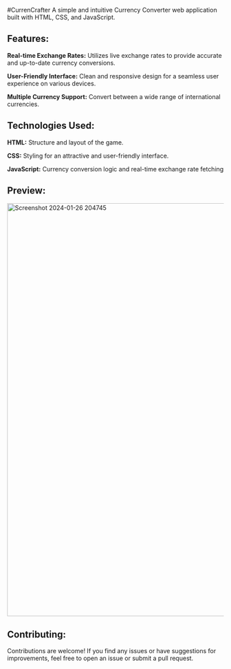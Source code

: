 ﻿﻿#CurrenCrafter
A simple and intuitive Currency Converter web application built with HTML, CSS, and JavaScript.

<h2>Features:</h2>
<p><b>Real-time Exchange Rates:</b> Utilizes live exchange rates to provide accurate and up-to-date currency conversions.</p>
<p><b>User-Friendly Interface:</b> Clean and responsive design for a seamless user experience on various devices.</p>
<p><b>Multiple Currency Support:</b> Convert between a wide range of international currencies.</p>

<h2>Technologies Used:</h2>
<p><b>HTML:</b> Structure and layout of the game.</p>
<p><b>CSS:</b> Styling for an attractive and user-friendly interface.</p>
<p><b>JavaScript:</b> Currency conversion logic and real-time exchange rate fetching</p>

<h2>Preview:</h2>
<img width="960" alt="Screenshot 2024-01-26 204745" src="https://github.com/Deepanshi1523/CurrenCrafter/assets/104934054/b19fe893-bd72-4e32-bfc1-ccd3a88adcdb">

<h2>Contributing:</h2>
<p>Contributions are welcome! If you find any issues or have suggestions for improvements, feel free to open an issue or submit a pull request.</p>
